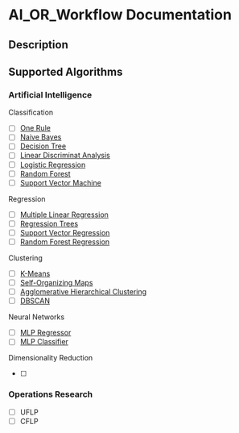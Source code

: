 # AI_OR_Workflow Documentation

## Description

## Supported Algorithms

### Artificial Intelligence

Classification

- [ ] [One Rule](https://www.geeksforgeeks.org/learn-one-rule-algorithm/)
- [ ] [Naive Bayes](https://scikit-learn.org/stable/modules/naive_bayes.html)
- [ ] [Decision Tree](https://scikit-learn.org/stable/modules/tree.html)
- [ ] [Linear Discriminat Analysis](https://scikit-learn.org/stable/modules/lda_qda.html)
- [ ] [Logistic Regression](https://scikit-learn.org/stable/modules/linear_model.html#logistic-regression)
- [ ] [Random Forest](https://scikit-learn.org/stable/modules/ensemble.html#forest)
- [ ] [Support Vector Machine](https://scikit-learn.org/stable/modules/svm.html)

Regression

- [ ] [Multiple Linear Regression](https://scikit-learn.org/stable/modules/linear_model.html#ordinary-least-squares)
- [ ] [Regression Trees](https://scikit-learn.org/stable/modules/tree.html)
- [ ] [Support Vector Regression](https://scikit-learn.org/stable/modules/svm.html#regression)
- [ ] [Random Forest Regression](https://scikit-learn.org/stable/modules/ensemble.html#forest)

Clustering

- [ ] [K-Means](https://scikit-learn.org/stable/modules/clustering.html#k-means)
- [ ] [Self-Organizing Maps](https://scikit-learn.org/stable/modules/neural_networks_supervised.html#self-organizing-maps)
- [ ] [Agglomerative Hierarchical Clustering](https://scikit-learn.org/stable/modules/clustering.html#hierarchical-clustering)
- [ ] [DBSCAN](https://scikit-learn.org/stable/modules/clustering.html#dbscan)

Neural Networks

- [ ] [MLP Regressor](https://scikit-learn.org/stable/modules/neural_networks_supervised.html#multi-layer-perceptron)
- [ ] [MLP Classifier](https://scikit-learn.org/stable/modules/neural_networks_supervised.html#multi-layer-perceptron)

Dimensionality Reduction

- [ ]

### Operations Research

- [ ] UFLP
- [ ] CFLP
